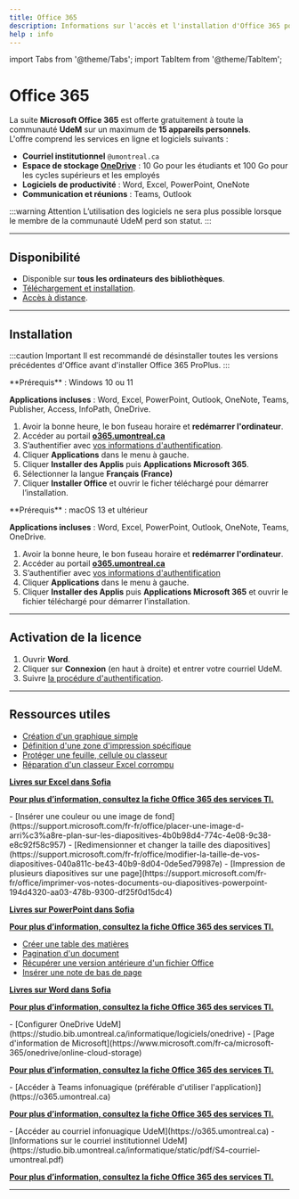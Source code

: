 ```yaml
---
title: Office 365
description: Informations sur l'accès et l'installation d'Office 365 pour la communauté UdeM.
help : info
---
```


import Tabs from '@theme/Tabs';
import TabItem from '@theme/TabItem';


# Office 365

La suite **Microsoft Office 365** est offerte gratuitement à toute la communauté **UdeM** sur un maximum de **15 appareils personnels**.  
L'offre comprend les services en ligne et logiciels suivants :

- **Courriel institutionnel** `@umontreal.ca`
- **Espace de stockage [OneDrive](https://studio.bib.umontreal.ca/informatique/logiciels/onedrive)** : 10 Go pour les étudiants et 100 Go pour les cycles supérieurs et les employés
- **Logiciels de productivité** : Word, Excel, PowerPoint, OneNote
- **Communication et réunions** : Teams, Outlook

:::warning Attention
L’utilisation des logiciels ne sera plus possible lorsque le membre de la communauté UdeM perd son statut.
:::

---

## Disponibilité

- Disponible sur **tous les ordinateurs des bibliothèques**.
- [Téléchargement et installation](#installation).
- [Accès à distance](../connexion-distance).

---

## Installation

:::caution Important
Il est recommandé de désinstaller toutes les versions précédentes d'Office avant d'installer Office 365 ProPlus.
:::

<Tabs>
  <TabItem value="windows" label="Windows">
  **Prérequis** : Windows 10 ou 11

  **Applications incluses** : Word, Excel, PowerPoint, Outlook, OneNote, Teams, Publisher, Access, InfoPath, OneDrive.

  1. Avoir la bonne heure, le bon fuseau horaire et **redémarrer l'ordinateur**.
  2. Accéder au portail **[o365.umontreal.ca](https://o365.umontreal.ca)**
  3. S’authentifier avec [vos informations d'authentification](../authentification).
  4. Cliquer **Applications** dans le menu à gauche.
  5. Cliquer **Installer des Applis** puis **Applications Microsoft 365**.
  6. Sélectionner la langue **Français (France)**
  7. Cliquer **Installer Office** et ouvrir le ficher téléchargé pour démarrer l’installation.

  </TabItem>

  <TabItem value="macos" label="macOS">
  **Prérequis** : macOS 13 et ultérieur

  **Applications incluses** : Word, Excel, PowerPoint, Outlook, OneNote, Teams, OneDrive.

  1. Avoir la bonne heure, le bon fuseau horaire et **redémarrer l'ordinateur**.
  2. Accéder au portail **[o365.umontreal.ca](https://o365.umontreal.ca)**
  3. S’authentifier avec [vos informations d'authentification](../authentification)
  4. Cliquer **Applications** dans le menu à gauche.
  5. Cliquer **Installer des Applis** puis **Applications Microsoft 365** et ouvrir le fichier téléchargé pour démarrer l’installation.

  </TabItem>
</Tabs>

---

## Activation de la licence

1. Ouvrir **Word**.
2. Cliquer sur **Connexion** (en haut à droite) et entrer votre courriel UdeM.
3. Suivre [la procédure d'authentification](../authentification).

---

## Ressources utiles

<Tabs>
  <TabItem value="excel" label="Excel">

  - [Création d'un graphique simple](https://support.microsoft.com/fr-fr/office/cr%c3%a9er-un-graphique-de-bout-en-bout-0baf399e-dd61-4e18-8a73-b3fd5d5680c2)
  - [Définition d'une zone d'impression spécifique](https://support.microsoft.com/fr-fr/office/d%c3%a9finir-ou-supprimer-une-zone-d-impression-dans-une-feuille-de-calcul-27048af8-a321-416d-ba1b-e99ae2182a7e)
  - [Protéger une feuille, cellule ou classeur](https://support.microsoft.com/fr-fr/office/prot%c3%a9ger-un-document-avec-un-mot-de-passe-05084cc3-300d-4c1a-8416-38d3e37d6826)
  - [Réparation d'un classeur Excel corrompu](https://support.microsoft.com/fr-fr/office/r%c3%a9paration-d-un-classeur-endommag%c3%a9-153a45f4-6cab-44b1-93ca-801ddcd4ea53)

**[Livres sur Excel dans Sofia](https://umontreal.on.worldcat.org/search?queryString=su:(microsoft%20excel)&lang=fr)**

**[Pour plus d’information, consultez la fiche Office 365 des services TI.](https://wiki.umontreal.ca/spaces/SIE/pages/126616438/Office+365)**

  </TabItem>
  <TabItem value="powerpoint" label="PowerPoint">
  - [Insérer une couleur ou une image de fond](https://support.microsoft.com/fr-fr/office/placer-une-image-d-arri%c3%a8re-plan-sur-les-diapositives-4b0b98d4-774c-4e08-9c38-e8c92f58c957)
  - [Redimensionner et changer la taille des diapositives](https://support.microsoft.com/fr-fr/office/modifier-la-taille-de-vos-diapositives-040a811c-be43-40b9-8d04-0de5ed79987e)
  -  [Impression de plusieurs diapositives sur une page](https://support.microsoft.com/fr-fr/office/imprimer-vos-notes-documents-ou-diapositives-powerpoint-194d4320-aa03-478b-9300-df25f0d15dc4)

**[Livres sur PowerPoint dans Sofia](https://umontreal.on.worldcat.org/search?queryString=su:(microsoft%20powerpoint)&lang=fr)**

**[Pour plus d’information, consultez la fiche Office 365 des services TI.](https://wiki.umontreal.ca/spaces/SIE/pages/126616438/Office+365)**
  </TabItem>
  <TabItem value="word" label="Word">
   - [Créer une table des matières](https://support.microsoft.com/fr-fr/office/ins%c3%a9rer-une-table-des-mati%c3%a8res-882e8564-0edb-435e-84b5-1d8552ccf0c0)
   - [Pagination d'un document](https://support.microsoft.com/fr-fr/office/ins%c3%a9rer-des-num%c3%a9ros-de-page-9f366518-0500-4b45-903d-987d3827c007)
   - [Récupérer une version antérieure d'un fichier Office](https://support.microsoft.com/fr-fr/office/r%C3%A9cup%C3%A9rer-vos-fichiers-microsoft-365-dc901de2-acae-47f2-9175-fb5a91e9b3c8)
  - [Insérer une note de bas de page](https://support.microsoft.com/fr-fr/office/ins%c3%a9rer-des-notes-de-bas-de-page-et-des-notes-de-fin-61f3fb1a-4717-414c-9a8f-015a5f3ff4cb)
  
**[Livres sur Word dans Sofia](https://umontreal.on.worldcat.org/search?queryString=su:(microsoft%20word)&lang=fr)**

**[Pour plus d’information, consultez la fiche Office 365 des services TI.](https://wiki.umontreal.ca/spaces/SIE/pages/126616438/Office+365)**
  </TabItem>

  <TabItem value="OneDrive" label="OneDrive">
   - [Configurer OneDrive UdeM](https://studio.bib.umontreal.ca/informatique/logiciels/onedrive)
   - [Page d'information de Microsoft](https://www.microsoft.com/fr-ca/microsoft-365/onedrive/online-cloud-storage)

**[Pour plus d’information, consultez la fiche Office 365 des services TI.](https://wiki.umontreal.ca/spaces/SIE/pages/127176143/OneDrive+Entreprise)**

  </TabItem>
    <TabItem value="Teams" label="Teams">
   - [Accéder à Teams infonuagique (préférable d'utiliser l'application)](https://o365.umontreal.ca)
  
**[Pour plus d’information, consultez la fiche Office 365 des services TI.](https://wiki.umontreal.ca/spaces/SIE/pages/137465698/Teams)**
  
  </TabItem>
    <TabItem value="Courriel" label="Courriel institutionnel UdeM">
   - [Accéder au courriel infonuagique UdeM](https://o365.umontreal.ca)
   - [Informations sur le courriel institutionnel UdeM](https://studio.bib.umontreal.ca/informatique/static/pdf/S4-courriel-umontreal.pdf)
  
**[Pour plus d’information, consultez la fiche Office 365 des services TI.](https://wiki.umontreal.ca/spaces/SIE/pages/127177883/FAQ+Courriel+infonuagique)**
  </TabItem>
  </Tabs>

---
